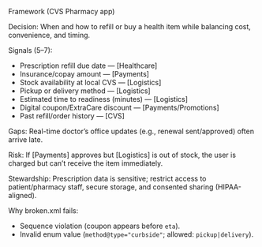 Framework (CVS Pharmacy app)

Decision: When and how to refill or buy a health item while balancing cost, convenience, and timing.

Signals (5–7):
- Prescription refill due date — [Healthcare]
- Insurance/copay amount — [Payments]
- Stock availability at local CVS — [Logistics]
- Pickup or delivery method — [Logistics]
- Estimated time to readiness (minutes) — [Logistics]
- Digital coupon/ExtraCare discount — [Payments/Promotions]
- Past refill/order history — [CVS]

Gaps: Real-time doctor’s office updates (e.g., renewal sent/approved) often arrive late.

Risk: If [Payments] approves but [Logistics] is out of stock, the user is charged but can’t receive the item immediately.

Stewardship: Prescription data is sensitive; restrict access to patient/pharmacy staff, secure storage, and consented sharing (HIPAA-aligned).

Why broken.xml fails: 
- Sequence violation (coupon appears before `eta`). 
- Invalid enum value (`method@type="curbside"`; allowed: `pickup|delivery`).
